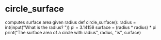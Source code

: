 # circle_surface
computes surface area given radius
def circle_surface():
    radius = int(input("What is the radius? "))
    pi = 3.14159
    surface = (radius * radius) * pi
    print("The surface area of a circle with radius", radius, "is", surface)
